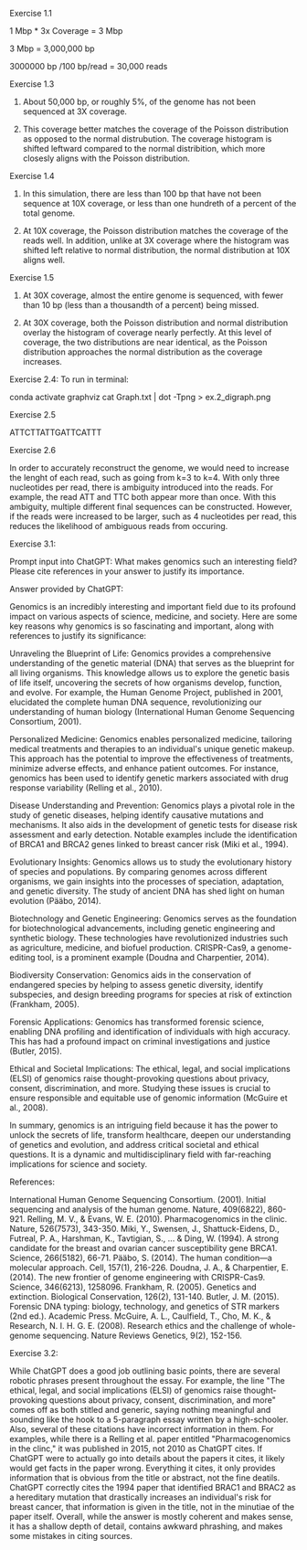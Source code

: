 Exercise 1.1

1 Mbp * 3x Coverage = 3 Mbp

3 Mbp = 3,000,000 bp 

3000000 bp /100 bp/read = 30,000 reads


Exercise 1.3

1. About 50,000 bp, or roughly 5%, of the genome has not been sequenced at 3X coverage. 

2. This coverage better matches the coverage of the Poisson distribution as opposed to the normal distrubution. The coverage histogram is shifted leftward compared to the normal distribition, which more closesly aligns with the Poisson distribution. 

Exercise 1.4

1. In this simulation, there are less than 100 bp that have not been sequence at 10X coverage, or less than one hundreth of a percent of the total genome. 

2. At 10X coverage, the Poisson distribution matches the coverage of the reads well. In addition, unlike at 3X coverage where the histogram was shifted left relative to normal distribution, the normal distribution at 10X aligns well. 

Exercise 1.5

1. At 30X coverage, almost the entire genome is sequenced, with fewer than 10 bp (less than a thousandth of a percent) being missed.

2. At 30X coverage, both the Poisson distribution and normal distribution overlay the histogram of coverage nearly perfectly. At this level of coverage, the two distributions are near identical, as the Poisson distribution approaches the normal distribution as the coverage increases. 

Exercise 2.4:
To run in terminal:

conda activate graphviz 
cat Graph.txt | dot -Tpng > ex.2_digraph.png

Exercise 2.5

ATTCTTATTGATTCATTT

Exercise 2.6

In order to accurately reconstruct the genome, we would need to increase the lenght of each read, such as going from k=3 to k=4. With only three nucleotides per read, there is ambiguity introduced into the reads. For example, the read ATT and TTC both appear more than once. With this ambiguity, multiple different final sequences can be constructed. However, if the reads were increased to be larger, such as 4 nucleotides per read, this reduces the likelihood of ambiguous reads from occuring. 

Exercise 3.1:

Prompt input into ChatGPT: What makes genomics such an interesting field? Please cite references in your answer to justify its importance.

Answer provided by ChatGPT:

Genomics is an incredibly interesting and important field due to its profound impact on various aspects of science, medicine, and society. Here are some key reasons why genomics is so fascinating and important, along with references to justify its significance:

Unraveling the Blueprint of Life: Genomics provides a comprehensive understanding of the genetic material (DNA) that serves as the blueprint for all living organisms. This knowledge allows us to explore the genetic basis of life itself, uncovering the secrets of how organisms develop, function, and evolve. For example, the Human Genome Project, published in 2001, elucidated the complete human DNA sequence, revolutionizing our understanding of human biology (International Human Genome Sequencing Consortium, 2001).

Personalized Medicine: Genomics enables personalized medicine, tailoring medical treatments and therapies to an individual's unique genetic makeup. This approach has the potential to improve the effectiveness of treatments, minimize adverse effects, and enhance patient outcomes. For instance, genomics has been used to identify genetic markers associated with drug response variability (Relling et al., 2010).

Disease Understanding and Prevention: Genomics plays a pivotal role in the study of genetic diseases, helping identify causative mutations and mechanisms. It also aids in the development of genetic tests for disease risk assessment and early detection. Notable examples include the identification of BRCA1 and BRCA2 genes linked to breast cancer risk (Miki et al., 1994).

Evolutionary Insights: Genomics allows us to study the evolutionary history of species and populations. By comparing genomes across different organisms, we gain insights into the processes of speciation, adaptation, and genetic diversity. The study of ancient DNA has shed light on human evolution (Pääbo, 2014).

Biotechnology and Genetic Engineering: Genomics serves as the foundation for biotechnological advancements, including genetic engineering and synthetic biology. These technologies have revolutionized industries such as agriculture, medicine, and biofuel production. CRISPR-Cas9, a genome-editing tool, is a prominent example (Doudna and Charpentier, 2014).

Biodiversity Conservation: Genomics aids in the conservation of endangered species by helping to assess genetic diversity, identify subspecies, and design breeding programs for species at risk of extinction (Frankham, 2005).

Forensic Applications: Genomics has transformed forensic science, enabling DNA profiling and identification of individuals with high accuracy. This has had a profound impact on criminal investigations and justice (Butler, 2015).

Ethical and Societal Implications: The ethical, legal, and social implications (ELSI) of genomics raise thought-provoking questions about privacy, consent, discrimination, and more. Studying these issues is crucial to ensure responsible and equitable use of genomic information (McGuire et al., 2008).

In summary, genomics is an intriguing field because it has the power to unlock the secrets of life, transform healthcare, deepen our understanding of genetics and evolution, and address critical societal and ethical questions. It is a dynamic and multidisciplinary field with far-reaching implications for science and society.

References:

International Human Genome Sequencing Consortium. (2001). Initial sequencing and analysis of the human genome. Nature, 409(6822), 860-921.
Relling, M. V., & Evans, W. E. (2010). Pharmacogenomics in the clinic. Nature, 526(7573), 343-350.
Miki, Y., Swensen, J., Shattuck-Eidens, D., Futreal, P. A., Harshman, K., Tavtigian, S., ... & Ding, W. (1994). A strong candidate for the breast and ovarian cancer susceptibility gene BRCA1. Science, 266(5182), 66-71.
Pääbo, S. (2014). The human condition—a molecular approach. Cell, 157(1), 216-226.
Doudna, J. A., & Charpentier, E. (2014). The new frontier of genome engineering with CRISPR-Cas9. Science, 346(6213), 1258096.
Frankham, R. (2005). Genetics and extinction. Biological Conservation, 126(2), 131-140.
Butler, J. M. (2015). Forensic DNA typing: biology, technology, and genetics of STR markers (2nd ed.). Academic Press.
McGuire, A. L., Caulfield, T., Cho, M. K., & Research, N. I. H. G. E. (2008). Research ethics and the challenge of whole-genome sequencing. Nature Reviews Genetics, 9(2), 152-156.

Exercise 3.2:

While ChatGPT does a good job outlining basic points, there are several robotic phrases present throughout the essay. For example, the line "The ethical, legal, and social implications (ELSI) of genomics raise thought-provoking questions about privacy, consent, discrimination, and more" comes off as both stitled and generic, saying nothing meaningful and sounding like the hook to a 5-paragraph essay written by a high-schooler. Also, several of these citations have incorrect information in them. For examples, while there is a Relling et al. paper entitled "Pharmacogenomics in the clinc," it was published in 2015, not 2010 as ChatGPT cites. If ChatGPT were to actually go into details about the papers it cites, it likely would get facts in the paper wrong. Everything it cites, it only provides information that is obvious from the title or abstract, not the fine deatils. ChatGPT correctly cites the 1994 paper that identified BRAC1 and BRAC2 as a hereditary mutation that drastically increases an individual's risk for breast cancer, that information is given in the title, not in the minutiae of the paper itself. Overall, while the answer is mostly coherent and makes sense, it has a shallow depth of detail, contains awkward phrashing, and makes some mistakes in citing sources. 

